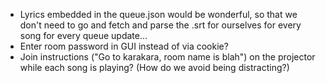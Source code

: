 - Lyrics embedded in the queue.json would be wonderful, so
  that we don't need to go and fetch and parse the .srt for
  ourselves for every song for every queue update...
- Enter room password in GUI instead of via cookie?
- Join instructions ("Go to karakara, room name is blah") on the projector
  while each song is playing? (How do we avoid being distracting?)
